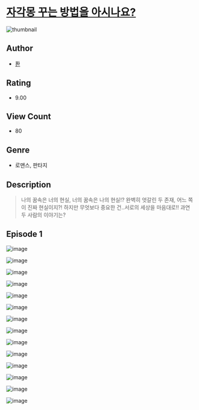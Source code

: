 # [자각몽 꾸는 방법을 아시나요?](https://comic.naver.com/challenge/list?titleId=811218)
![thumbnail](https://image-comic.pstatic.net/user_contents_data/challenge_comic/2023/05/25/367143/upload_3546365024986871607_480x623.jpeg)

## Author
- [퐌](https://comic.naver.com/artistTitle?id=367143)

## Rating
- 9.00

## View Count
- 80

## Genre
- 로맨스, 판타지

## Description
> 나의 꿈속은 너의 현실, 너의 꿈속은 나의 현실!? 완벽히 엇갈린 두 존재, 어느 쪽이 진짜 현실이지?! 하지만 무엇보다 중요한 건..서로의 세상을 마음대로!! 과연 두 사람의 이야기는?


## Episode 1
![image](https://image-comic.pstatic.net/user_contents_data/challenge_comic/2023/05/25/367143/upload_3473794160834981944.jpeg)

![image](https://image-comic.pstatic.net/user_contents_data/challenge_comic/2023/05/25/367143/upload_7005737786975597921.jpeg)

![image](https://image-comic.pstatic.net/user_contents_data/challenge_comic/2023/05/25/367143/upload_3991988488330491489.jpeg)

![image](https://image-comic.pstatic.net/user_contents_data/challenge_comic/2023/05/25/367143/upload_7234298539704202545.jpeg)

![image](https://image-comic.pstatic.net/user_contents_data/challenge_comic/2023/05/25/367143/upload_4122254228781871970.jpeg)

![image](https://image-comic.pstatic.net/user_contents_data/challenge_comic/2023/05/25/367143/upload_7076952962638243128.jpeg)

![image](https://image-comic.pstatic.net/user_contents_data/challenge_comic/2023/05/25/367143/upload_3990808721008046643.jpeg)

![image](https://image-comic.pstatic.net/user_contents_data/challenge_comic/2023/05/25/367143/upload_3618421544460510009.jpeg)

![image](https://image-comic.pstatic.net/user_contents_data/challenge_comic/2023/05/25/367143/upload_7364285011131316066.jpeg)

![image](https://image-comic.pstatic.net/user_contents_data/challenge_comic/2023/05/25/367143/upload_3487587336687138104.jpeg)

![image](https://image-comic.pstatic.net/user_contents_data/challenge_comic/2023/05/25/367143/upload_3833183825760117604.jpeg)

![image](https://image-comic.pstatic.net/user_contents_data/challenge_comic/2023/05/25/367143/upload_4050484719705928244.jpeg)

![image](https://image-comic.pstatic.net/user_contents_data/challenge_comic/2023/05/25/367143/upload_7377284748381533796.jpeg)

![image](https://image-comic.pstatic.net/user_contents_data/challenge_comic/2023/05/25/367143/upload_7149519818719441971.jpeg)
